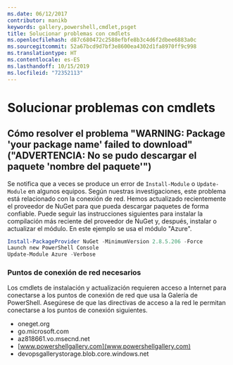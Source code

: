 ```yaml
---
ms.date: 06/12/2017
contributor: manikb
keywords: gallery,powershell,cmdlet,psget
title: Solucionar problemas con cmdlets
ms.openlocfilehash: d87c680472c2588efbfe8b3c4d6f2dbee6883a0c
ms.sourcegitcommit: 52a67bcd9d7bf3e8600ea4302d1fa8970ff9c998
ms.translationtype: HT
ms.contentlocale: es-ES
ms.lasthandoff: 10/15/2019
ms.locfileid: "72352113"
---
```

# <a name="troubleshooting-cmdlets"></a>Solucionar problemas con cmdlets

## <a name="how-to-resolve-warning-package-your-package-name-failed-to-download-issue"></a>Cómo resolver el problema "WARNING: Package 'your package name' failed to download" ("ADVERTENCIA: No se pudo descargar el paquete 'nombre del paquete'")

Se notifica que a veces se produce un error de `Install-Module` o `Update-Module` en algunos equipos. Según nuestras investigaciones, este problema está relacionado con la conexión de red. Hemos actualizado recientemente el proveedor de NuGet para que pueda descargar paquetes de forma confiable. Puede seguir las instrucciones siguientes para instalar la compilación más reciente del proveedor de NuGet y, después, instalar o actualizar el módulo. En este ejemplo se usa el módulo "Azure".

```powershell
Install-PackageProvider NuGet -MinimumVersion 2.8.5.206 -Force
Launch new PowerShell Console
Update-Module Azure -Verbose
```

### <a name="required-network-endpoints"></a>Puntos de conexión de red necesarios

Los cmdlets de instalación y actualización requieren acceso a Internet para conectarse a los puntos de conexión de red que usa la Galería de PowerShell. Asegúrese de que las directivas de acceso a la red le permitan conectarse a los puntos de conexión siguientes.

- oneget.org
- go.microsoft.com
- az818661.vo.msecnd.net
- [www.powershellgallery.com](www.powershellgallery.com)
- devopsgallerystorage.blob.core.windows.net
